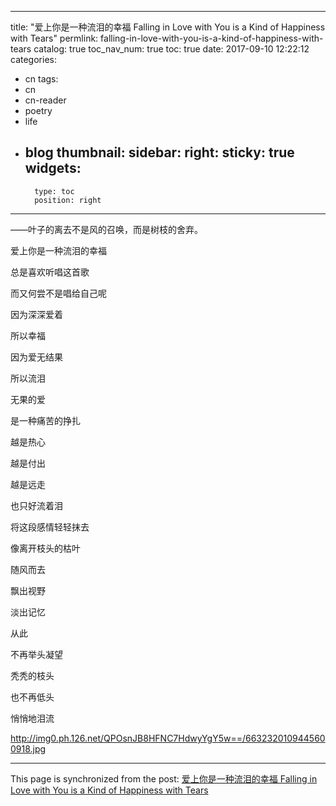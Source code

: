 
---
title: "爱上你是一种流泪的幸福 Falling in Love with You is a Kind of Happiness with Tears"
permlink: falling-in-love-with-you-is-a-kind-of-happiness-with-tears
catalog: true
toc_nav_num: true
toc: true
date: 2017-09-10 12:22:12
categories:
- cn
tags:
- cn
- cn-reader
- poetry
- life
- blog
thumbnail: 
sidebar:
    right:
        sticky: true
widgets:
    -
        type: toc
        position: right
---


——叶子的离去不是风的召唤，而是树枝的舍弃。

爱上你是一种流泪的幸福

总是喜欢听唱这首歌

而又何尝不是唱给自己呢

因为深深爱着

所以幸福 

因为爱无结果 

所以流泪 

无果的爱  

是一种痛苦的挣扎 

越是热心 

越是付出  

越是远走

也只好流着泪 

将这段感情轻轻抹去 

像离开枝头的枯叶 

随风而去 

飘出视野 

淡出记忆 

从此  

不再举头凝望 

秃秃的枝头 

也不再低头 

悄悄地泪流

 http://img0.ph.126.net/QPOsnJB8HFNC7HdwyYgY5w==/6632320109445600918.jpg

- - -

This page is synchronized from the post: [爱上你是一种流泪的幸福 Falling in Love with You is a Kind of Happiness with Tears](https://steemit.com/@bring/falling-in-love-with-you-is-a-kind-of-happiness-with-tears)
